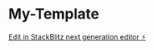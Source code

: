 # My-Template

[Edit in StackBlitz next generation editor ⚡️](https://stackblitz.com/~/github.com/Tanjakidoy/My-Template)